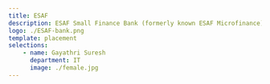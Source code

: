 ```yaml
---
title: ESAF
description: ESAF Small Finance Bank (formerly known ESAF Microfinance) is an Indian small finance bank providing banking services and small loans to the underbanked.
logo: ./ESAF-bank.png
template: placement
selections:
    - name: Gayathri Suresh
      department: IT
      image: ./female.jpg
---
```

